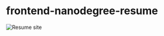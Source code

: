 # frontend-nanodegree-resume

![Resume site](https://cloud.githubusercontent.com/assets/13937686/12306227/a9cc9880-ba06-11e5-98e4-8db844fd9a98.png)
